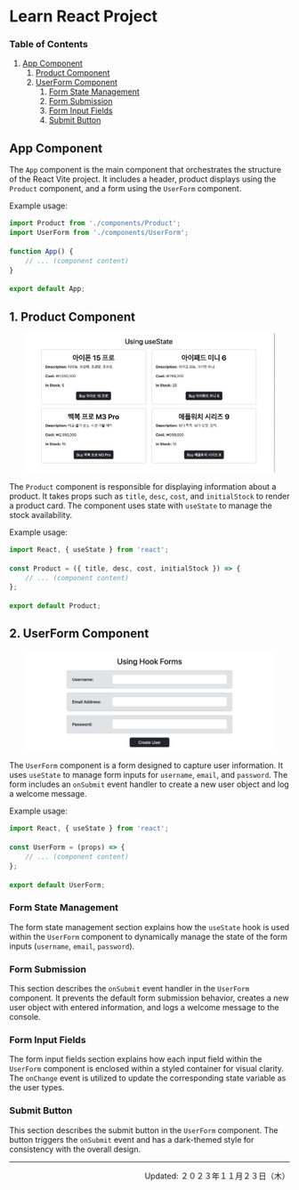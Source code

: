 # Learn React Project

### Table of Contents
1. [App Component](#app-component)
    1. [Product Component](#3-product-component)
    2. [UserForm Component](#2-userform-component)
        1. [Form State Management](#form-state-management)
        2. [Form Submission](#form-submission)
        3. [Form Input Fields](#form-input-fields)
        4. [Submit Button](#submit-button)
    


## App Component

The `App` component is the main component that orchestrates the structure of the React Vite project. It includes a header, product displays using the `Product` component, and a form using the `UserForm` component.

Example usage:

```jsx
import Product from './components/Product';
import UserForm from './components/UserForm';

function App() {
    // ... (component content)
}

export default App;
```

## 1. Product Component

<div align="center">
<img src="./readme-assets/Product-Component.png" width="450px" height="auto">
</div>

The `Product` component is responsible for displaying information about a product. It takes props such as `title`, `desc`, `cost`, and `initialStock` to render a product card. The component uses state with `useState` to manage the stock availability.

Example usage:

```jsx
import React, { useState } from 'react';

const Product = ({ title, desc, cost, initialStock }) => {
    // ... (component content)
};

export default Product;
```

## 2. UserForm Component

<div align="center">
<img src="./readme-assets/UserForm-Component.png" width="450px" height="auto">
</div>

The `UserForm` component is a form designed to capture user information. It uses `useState` to manage form inputs for `username`, `email`, and `password`. The form includes an `onSubmit` event handler to create a new user object and log a welcome message.

Example usage:

```jsx
import React, { useState } from 'react';

const UserForm = (props) => {
    // ... (component content)
};

export default UserForm;
```

### Form State Management

The form state management section explains how the `useState` hook is used within the `UserForm` component to dynamically manage the state of the form inputs (`username`, `email`, `password`).

### Form Submission

This section describes the `onSubmit` event handler in the `UserForm` component. It prevents the default form submission behavior, creates a new user object with entered information, and logs a welcome message to the console.

### Form Input Fields

The form input fields section explains how each input field within the `UserForm` component is enclosed within a styled container for visual clarity. The `onChange` event is utilized to update the corresponding state variable as the user types.

### Submit Button

This section describes the submit button in the `UserForm` component. The button triggers the `onSubmit` event and has a dark-themed style for consistency with the overall design.

---
<p align="right">Updated: ２０２３年１１月２３日（木）</p>